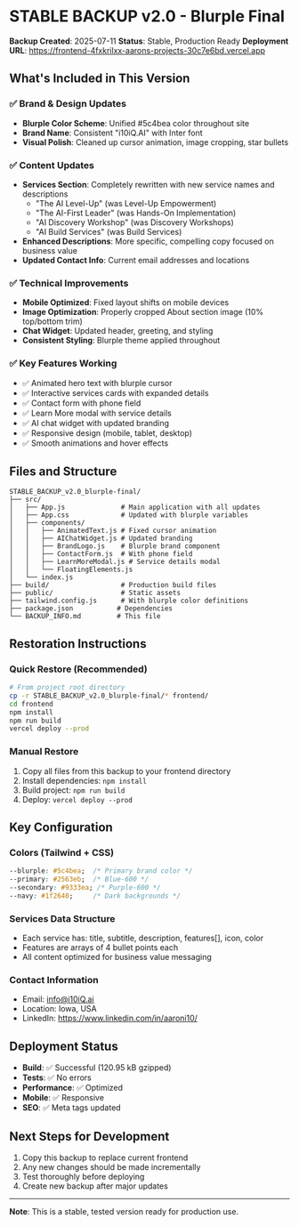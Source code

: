 # STABLE BACKUP v2.0 - Blurple Final

**Backup Created**: 2025-07-11
**Status**: Stable, Production Ready
**Deployment URL**: https://frontend-4fxkrilxx-aarons-projects-30c7e6bd.vercel.app

## What's Included in This Version

### ✅ Brand & Design Updates
- **Blurple Color Scheme**: Unified #5c4bea color throughout site
- **Brand Name**: Consistent "i10iQ.AI" with Inter font
- **Visual Polish**: Cleaned up cursor animation, image cropping, star bullets

### ✅ Content Updates
- **Services Section**: Completely rewritten with new service names and descriptions
  - "The AI Level-Up" (was Level-Up Empowerment)
  - "The AI-First Leader" (was Hands-On Implementation)  
  - "AI Discovery Workshop" (was Discovery Workshops)
  - "AI Build Services" (was Build Services)
- **Enhanced Descriptions**: More specific, compelling copy focused on business value
- **Updated Contact Info**: Current email addresses and locations

### ✅ Technical Improvements
- **Mobile Optimized**: Fixed layout shifts on mobile devices
- **Image Optimization**: Properly cropped About section image (10% top/bottom trim)
- **Chat Widget**: Updated header, greeting, and styling
- **Consistent Styling**: Blurple theme applied throughout

### ✅ Key Features Working
- ✅ Animated hero text with blurple cursor
- ✅ Interactive services cards with expanded details
- ✅ Contact form with phone field
- ✅ Learn More modal with service details
- ✅ AI chat widget with updated branding
- ✅ Responsive design (mobile, tablet, desktop)
- ✅ Smooth animations and hover effects

## Files and Structure

```
STABLE_BACKUP_v2.0_blurple-final/
├── src/
│   ├── App.js              # Main application with all updates
│   ├── App.css             # Updated with blurple variables
│   ├── components/
│   │   ├── AnimatedText.js # Fixed cursor animation
│   │   ├── AIChatWidget.js # Updated branding
│   │   ├── BrandLogo.js    # Blurple brand component
│   │   ├── ContactForm.js  # With phone field
│   │   ├── LearnMoreModal.js # Service details modal
│   │   └── FloatingElements.js
│   └── index.js
├── build/                  # Production build files
├── public/                 # Static assets
├── tailwind.config.js      # With blurple color definitions
├── package.json           # Dependencies
└── BACKUP_INFO.md         # This file
```

## Restoration Instructions

### Quick Restore (Recommended)
```bash
# From project root directory
cp -r STABLE_BACKUP_v2.0_blurple-final/* frontend/
cd frontend
npm install
npm run build
vercel deploy --prod
```

### Manual Restore
1. Copy all files from this backup to your frontend directory
2. Install dependencies: `npm install`
3. Build project: `npm run build`  
4. Deploy: `vercel deploy --prod`

## Key Configuration

### Colors (Tailwind + CSS)
```css
--blurple: #5c4bea;  /* Primary brand color */
--primary: #2563eb;  /* Blue-600 */
--secondary: #9333ea; /* Purple-600 */
--navy: #1f2640;     /* Dark backgrounds */
```

### Services Data Structure
- Each service has: title, subtitle, description, features[], icon, color
- Features are arrays of 4 bullet points each
- All content optimized for business value messaging

### Contact Information
- Email: info@i10iQ.ai
- Location: Iowa, USA
- LinkedIn: https://www.linkedin.com/in/aaroni10/

## Deployment Status
- **Build**: ✅ Successful (120.95 kB gzipped)
- **Tests**: ✅ No errors
- **Performance**: ✅ Optimized
- **Mobile**: ✅ Responsive
- **SEO**: ✅ Meta tags updated

## Next Steps for Development
1. Copy this backup to replace current frontend
2. Any new changes should be made incrementally
3. Test thoroughly before deploying
4. Create new backup after major updates

---
**Note**: This is a stable, tested version ready for production use.